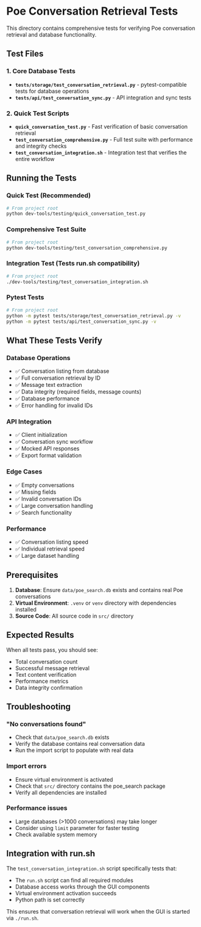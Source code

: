 # Poe Conversation Retrieval Tests

This directory contains comprehensive tests for verifying Poe conversation retrieval and database functionality.

## Test Files

### 1. Core Database Tests
- **`tests/storage/test_conversation_retrieval.py`** - pytest-compatible tests for database operations
- **`tests/api/test_conversation_sync.py`** - API integration and sync tests

### 2. Quick Test Scripts
- **`quick_conversation_test.py`** - Fast verification of basic conversation retrieval
- **`test_conversation_comprehensive.py`** - Full test suite with performance and integrity checks
- **`test_conversation_integration.sh`** - Integration test that verifies the entire workflow

## Running the Tests

### Quick Test (Recommended)
```bash
# From project root
python dev-tools/testing/quick_conversation_test.py
```

### Comprehensive Test Suite
```bash
# From project root
python dev-tools/testing/test_conversation_comprehensive.py
```

### Integration Test (Tests run.sh compatibility)
```bash
# From project root
./dev-tools/testing/test_conversation_integration.sh
```

### Pytest Tests
```bash
# From project root
python -m pytest tests/storage/test_conversation_retrieval.py -v
python -m pytest tests/api/test_conversation_sync.py -v
```

## What These Tests Verify

### Database Operations
- ✅ Conversation listing from database
- ✅ Full conversation retrieval by ID
- ✅ Message text extraction
- ✅ Data integrity (required fields, message counts)
- ✅ Database performance
- ✅ Error handling for invalid IDs

### API Integration  
- ✅ Client initialization
- ✅ Conversation sync workflow
- ✅ Mocked API responses
- ✅ Export format validation

### Edge Cases
- ✅ Empty conversations
- ✅ Missing fields
- ✅ Invalid conversation IDs
- ✅ Large conversation handling
- ✅ Search functionality

### Performance
- ✅ Conversation listing speed
- ✅ Individual retrieval speed
- ✅ Large dataset handling

## Prerequisites

1. **Database**: Ensure `data/poe_search.db` exists and contains real Poe conversations
2. **Virtual Environment**: `.venv` or `venv` directory with dependencies installed
3. **Source Code**: All source code in `src/` directory

## Expected Results

When all tests pass, you should see:
- Total conversation count
- Successful message retrieval
- Text content verification
- Performance metrics
- Data integrity confirmation

## Troubleshooting

### "No conversations found"
- Check that `data/poe_search.db` exists
- Verify the database contains real conversation data
- Run the import script to populate with real data

### Import errors
- Ensure virtual environment is activated
- Check that `src/` directory contains the poe_search package
- Verify all dependencies are installed

### Performance issues
- Large databases (>1000 conversations) may take longer
- Consider using `limit` parameter for faster testing
- Check available system memory

## Integration with run.sh

The `test_conversation_integration.sh` script specifically tests that:
- The `run.sh` script can find all required modules
- Database access works through the GUI components
- Virtual environment activation succeeds
- Python path is set correctly

This ensures that conversation retrieval will work when the GUI is started via `./run.sh`.
